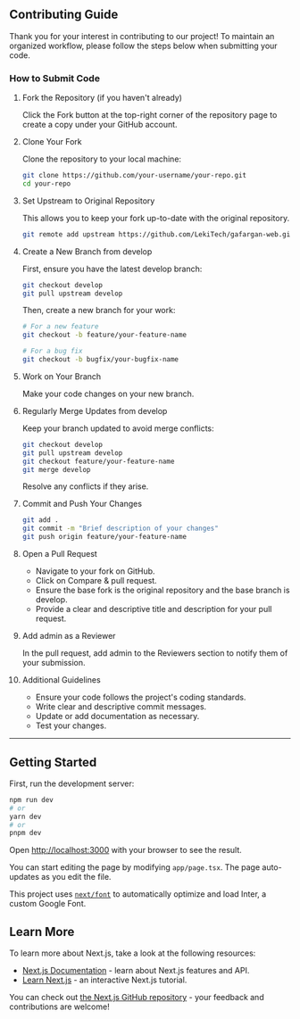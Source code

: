 ## Contributing Guide

Thank you for your interest in contributing to our project! To maintain an organized workflow, please follow the steps below when submitting your code.

### How to Submit Code

1. Fork the Repository (if you haven't already)

   Click the Fork button at the top-right corner of the repository page to create a copy under your GitHub account.

2. Clone Your Fork

   Clone the repository to your local machine:

   ```bash
   git clone https://github.com/your-username/your-repo.git
   cd your-repo
   ```

3. Set Upstream to Original Repository

   This allows you to keep your fork up-to-date with the original repository.

   ```bash
   git remote add upstream https://github.com/LekiTech/gafargan-web.git
   ```

4. Create a New Branch from develop

   First, ensure you have the latest develop branch:

   ```bash
   git checkout develop
   git pull upstream develop
   ```

   Then, create a new branch for your work:

   ```bash
   # For a new feature
   git checkout -b feature/your-feature-name

   # For a bug fix
   git checkout -b bugfix/your-bugfix-name
   ```

5. Work on Your Branch

   Make your code changes on your new branch.

6. Regularly Merge Updates from develop

   Keep your branch updated to avoid merge conflicts:

   ```bash
   git checkout develop
   git pull upstream develop
   git checkout feature/your-feature-name
   git merge develop
   ```

   Resolve any conflicts if they arise.

7. Commit and Push Your Changes

   ```bash
   git add .
   git commit -m "Brief description of your changes"
   git push origin feature/your-feature-name
   ```

8. Open a Pull Request

   - Navigate to your fork on GitHub.
   - Click on Compare & pull request.
   - Ensure the base fork is the original repository and the base branch is develop.
   - Provide a clear and descriptive title and description for your pull request.

9. Add admin as a Reviewer

   In the pull request, add admin to the Reviewers section to notify them of your submission.

10. Additional Guidelines
    - Ensure your code follows the project's coding standards.
    - Write clear and descriptive commit messages.
    - Update or add documentation as necessary.
    - Test your changes.

---

## Getting Started

First, run the development server:

```bash
npm run dev
# or
yarn dev
# or
pnpm dev
```

Open [http://localhost:3000](http://localhost:3000) with your browser to see the result.

You can start editing the page by modifying `app/page.tsx`. The page auto-updates as you edit the file.

This project uses [`next/font`](https://nextjs.org/docs/basic-features/font-optimization) to automatically optimize and load Inter, a custom Google Font.

## Learn More

To learn more about Next.js, take a look at the following resources:

- [Next.js Documentation](https://nextjs.org/docs) - learn about Next.js features and API.
- [Learn Next.js](https://nextjs.org/learn) - an interactive Next.js tutorial.

You can check out [the Next.js GitHub repository](https://github.com/vercel/next.js/) - your feedback and contributions are welcome!
